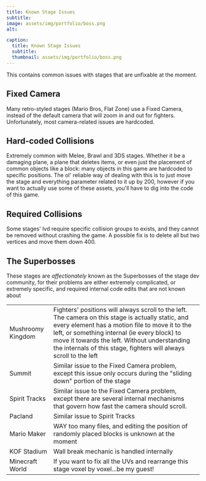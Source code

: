 ```yaml
---
title: Known Stage Issues
subtitle: 
image: assets/img/portfolio/boss.png
alt: 

caption:
  title: Known Stage Issues
  subtitle: 
  thumbnail: assets/img/portfolio/boss.png
---
```


This contains common issues with stages that are unfixable at the moment.

## Fixed Camera
Many retro-styled stages (Mario Bros, Flat Zone) use a Fixed Camera, instead of the default camera that will zoom in and out for fighters. Unfortunately, most camera-related issues are hardcoded.

## Hard-coded Collisions
Extremely common with Melee, Brawl and 3DS stages. Whether it be a damaging plane, a plane that deletes items, or even just the placement of common objects like a block: many objects in this game are hardcoded to specific positions. The ol' reliable way of dealing with this is to just move the stage and everything parameter related to it up by 200, however if you want to actually use some of these assets, you'll have to dig into the code of this game.

## Required Collisions
Some stages' lvd require specific collision groups to exists, and they cannot be removed without crashing the game. A possible fix is to delete all but two vertices and move them down 400.

## The Superbosses
These stages are *affectionately* known as the Superbosses of the stage dev community, for their problems are either extremely complicated, or extremely specific, and required internal code edits that are not known about

|  |  |
| ----------- | ----------- |
| Mushroomy Kingdom | Fighters' positions will always scroll to the left. The camera on this stage is actually static, and every element has a motion file to move it to the left, or something internal (ie every block) to move it towards the left. Without understanding the internals of this stage, fighters will always scroll to the left |
| Summit | Similar issue to the Fixed Camera problem, except this issue only occurs during the "sliding down" portion of the stage |
| Spirit Tracks | Similar issue to the Fixed Camera problem, except there are several internal mechanisms that govern how fast the camera should scroll. |
| Pacland | Similar issue to Spirit Tracks |
| Mario Maker | WAY too many files, and editing the position of randomly placed blocks is unknown at the moment |
| KOF Stadium | Wall break mechanic is handled internally |
| Minecraft World | If you want to fix all the UVs and rearrange this stage voxel by voxel...be my guest! |